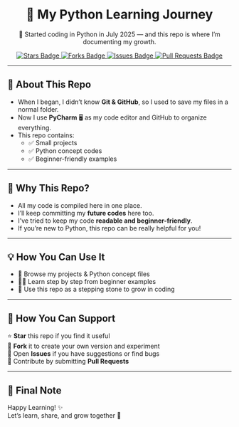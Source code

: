 <h1 align="center">🐍 My Python Learning Journey</h1>

<p align="center">
  🚀 Started coding in Python in July 2025 — and this repo is where I’m documenting my growth.  
</p>

<p align="center">
  <a href="https://github.com/kushagra4321gkp-droid/Orion/stargazers">
    <img src="https://img.shields.io/github/stars/kushagra4321gkp-droid/Orion?style=for-the-badge" alt="Stars Badge"/>
  </a>
  <a href="https://github.com/kushagra4321gkp-droid/Orion/network/members">
    <img src="https://img.shields.io/github/forks/kushagra4321gkp-droid/Orion?style=for-the-badge" alt="Forks Badge"/>
  </a>
  <a href="https://github.com/kushagra4321gkp-droid/Orion/issues">
    <img src="https://img.shields.io/github/issues/kushagra4321gkp-droid/Orion?style=for-the-badge" alt="Issues Badge"/>
  </a>
  <a href="https://github.com/kushagra4321gkp-droid/Orion/pulls">
    <img src="https://img.shields.io/github/issues-pr/kushagra4321gkp-droid/Orion?style=for-the-badge" alt="Pull Requests Badge"/>
  </a>
</p>

---

## 📖 About This Repo
- When I began, I didn’t know **Git & GitHub**, so I used to save my files in a normal folder.  
- Now I use **PyCharm** 🖥️ as my code editor and GitHub to organize everything.  
- This repo contains:
  - ✅ Small projects  
  - ✅ Python concept codes  
  - ✅ Beginner-friendly examples  

---

## 🎯 Why This Repo?
- All my code is compiled here in one place.  
- I’ll keep committing my **future codes** here too.  
- I’ve tried to keep my code **readable and beginner-friendly**.  
- If you’re new to Python, this repo can be really helpful for you!  

---

## 💡 How You Can Use It
- 📂 Browse my projects & Python concept files  
- 🧑‍💻 Learn step by step from beginner examples  
- 🌱 Use this repo as a stepping stone to grow in coding  

---

## 🤝 How You Can Support
⭐ **Star** this repo if you find it useful  
🍴 **Fork** it to create your own version and experiment  
💬 Open **Issues** if you have suggestions or find bugs  
🔗 Contribute by submitting **Pull Requests**  

---

## 📌 Final Note
Happy Learning! ✨ 
<br>
Let’s learn, share, and grow together 🚀  

